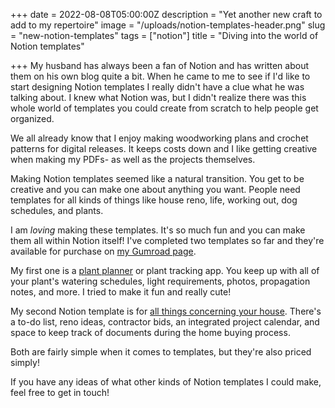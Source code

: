 +++
date = 2022-08-08T05:00:00Z
description = "Yet another new craft to add to my repertoire"
image = "/uploads/notion-templates-header.png"
slug = "new-notion-templates"
tags = ["notion"]
title = "Diving into the world of Notion templates"

+++
My husband has always been a fan of Notion and has written about them on his own blog quite a bit. When he came to me to see if I'd like to start designing Notion templates I really didn't have a clue what he was talking about. I knew what Notion was, but I didn't realize there was this whole world of templates you could create from scratch to help people get organized.

We all already know that I enjoy making woodworking plans and crochet patterns for digital releases. It keeps costs down and I like getting creative when making my PDFs- as well as the projects themselves.

Making Notion templates seemed like a natural transition. You get to be creative and you can make one about anything you want. People need templates for all kinds of things like house reno, life, working out, dog schedules, and plants.

I am _loving_ making these templates. It's so much fun and you can make them all within Notion itself! I've completed two templates so far and they're available for purchase on [my Gumroad page](https://craftycody.gumroad.com/).

My first one is a [plant planner](https://craftycody.gumroad.com/l/my-plant-planner-notion) or plant tracking app. You keep up with all of your plant's watering schedules, light requirements, photos, propagation notes, and more. I tried to make it fun and really cute!

My second Notion template is for [all things concerning your house](https://craftycody.gumroad.com/l/ourhousenotiontemplate). There's a to-do list, reno ideas, contractor bids, an integrated project calendar, and space to keep track of documents during the home buying process.

Both are fairly simple when it comes to templates, but they're also priced simply!

If you have any ideas of what other kinds of Notion templates I could make, feel free to get in touch!